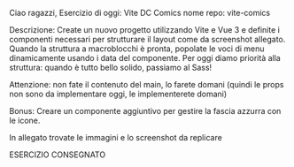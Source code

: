 Ciao ragazzi,
Esercizio di oggi: Vite DC Comics
nome repo: vite-comics

Descrizione:
Create un nuovo progetto utilizzando Vite e Vue 3 e definite i componenti necessari per strutturare il layout come da screenshot allegato. Quando la struttura a macroblocchi è pronta, popolate le voci di menu dinamicamente usando i data del componente. Per oggi diamo priorità alla struttura: quando è tutto bello solido, passiamo al Sass!

Attenzione: non fate il contenuto del main, lo farete domani (quindi le props non sono da implementare oggi, le implementerete domani)

Bonus: Creare un componente aggiuntivo per gestire la fascia azzurra con le icone.

In allegato trovate le immagini e lo screenshot da replicare

ESERCIZIO CONSEGNATO
